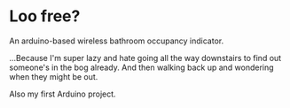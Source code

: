 # Loo free?

An arduino-based wireless bathroom occupancy indicator.

...Because I'm super lazy and hate going all the way downstairs to find out someone's in the bog already. And then walking back up and wondering when they might be out.

Also my first Arduino project.
